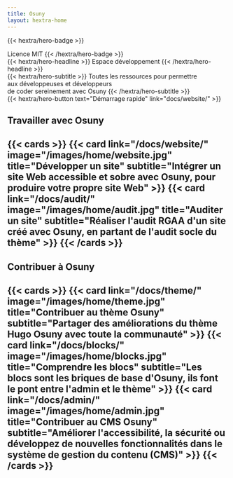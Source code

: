 ```yaml
---
title: Osuny
layout: hextra-home
---
```


{{< hextra/hero-badge >}}
  <div class="w-2 h-2 rounded-full bg-primary-400"></div>
  <span>Licence MIT</span>
{{< /hextra/hero-badge >}}

<div class="hx-mt-6 hx-mb-6">
{{< hextra/hero-headline >}}
  Espace développement
{{< /hextra/hero-headline >}}
</div>

<div class="hx-mb-12">
{{< hextra/hero-subtitle >}}
  Toutes les ressources pour permettre <br class="sm:block hidden" />
  aux développeuses et développeurs<br class="sm:block hidden" />
  de coder sereinement avec Osuny
{{< /hextra/hero-subtitle >}}
</div>

<div class="hx-mb-6">
{{< hextra/hero-button text="Démarrage rapide" link="docs/website/" >}}
</div>

<h2 class="hx-text-2xl hx-font-medium hx-leading-6 hx-mt-12">Travailler avec Osuny<h2>
{{< cards >}}
  {{< card  link="/docs/website/" 
            image="/images/home/website.jpg"
            title="Développer un site" 
            subtitle="Intégrer un site Web accessible et sobre avec Osuny, pour produire votre propre site Web" >}}
  {{< card  link="/docs/audit/" 
            image="/images/home/audit.jpg"
            title="Auditer un site" 
            subtitle="Réaliser l'audit RGAA d'un site créé avec Osuny, en partant de l'audit socle du thème" >}}
{{< /cards >}}

<h2 class="hx-text-2xl hx-font-medium hx-leading-6 hx-mt-12">Contribuer à Osuny<h2>
{{< cards >}}
  {{< card  link="/docs/theme/" 
            image="/images/home/theme.jpg"
            title="Contribuer au thème Osuny" 
            subtitle="Partager des améliorations du thème Hugo Osuny avec toute la communauté" >}}
  {{< card  link="/docs/blocks/" 
            image="/images/home/blocks.jpg"
            title="Comprendre les blocs" 
            subtitle="Les blocs sont les briques de base d'Osuny, ils font le pont entre l'admin et le thème" >}}
  {{< card  link="/docs/admin/" 
            image="/images/home/admin.jpg"
            title="Contribuer au CMS Osuny" 
            subtitle="Améliorer l'accessibilité, la sécurité ou développez de nouvelles fonctionnalités dans le système de gestion du contenu (CMS)" >}}
{{< /cards >}}
